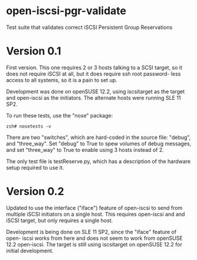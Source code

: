 open-iscsi-pgr-validate
=======================

Test suite that validates correct iSCSI Persistent Group Reservations



Version 0.1
===========
First version. This one requires 2 or 3 hosts talking to a SCSI target,
so it does not require iSCSI at all, but it does require ssh root password-
less access to all systems, so it is a pain to set up.

Development was done on openSUSE 12.2, using iscsitarget as the target and
open-iscsi as the initiators. The alternate hosts were running SLE 11 SP2.

To run these tests, use the "nose" package:

    zsh# nosetests -v

There are two "switches", which are hard-coded in the source file: "debug",
and "three_way". Set "debug" to True to spew volumes of debug messages, and
set "three_way" to True to enable using 3 hosts instead of 2.

The only test file is testReserve.py, which has a description of the hardware
setup required to use it.


Version 0.2
===========
Updated to use the interface ("iface") feature of open-iscsi to send from
multiple iSCSI initiators on a single host. This requires open-iscsi and
and iSCSI target, but only requires a single host.

Development is being done on SLE 11 SP2, since the "iface" feature of open-
iscsi works from here and does not seem to work from openSUSE 12.2 open-iscsi.
The target is still using iscsitarget on openSUSE 12.2 for initial development.

